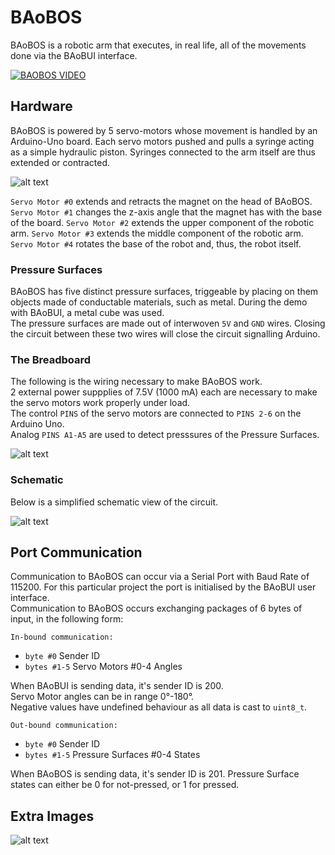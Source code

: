 # BAoBOS
BAoBOS is a robotic arm that executes, in real life, all of the movements done via the BAoBUI interface.  

[![BAOBOS VIDEO](https://imgur.com/afMjANT.png)](https://vimeo.com/236781582)

## Hardware
BAoBOS is powered by 5 servo-motors whose movement is handled by an Arduino-Uno board.
Each servo motors pushed and pulls a syringe acting as a simple hydraulic piston.
Syringes connected to the arm itself are thus extended or contracted.

![alt text](https://i.imgur.com/A8EGFUp.jpg "BAoBOS complete view")

`Servo Motor #0` extends and retracts the magnet on the head of BAoBOS.
`Servo Motor #1` changes the z-axis angle that the magnet has with the base of the board.
`Servo Motor #2` extends the upper component of the robotic arm.
`Servo Motor #3` extends the middle component of the robotic arm.
`Servo Motor #4` rotates the base of the robot and, thus, the robot itself.

### Pressure Surfaces
BAoBOS has five distinct pressure surfaces, triggeable by placing on them objects made of conductable materials, such as metal.
During the demo with BAoBUI, a metal cube was used.  
The pressure surfaces are made out of interwoven `5V` and `GND` wires. Closing the circuit between these two wires will close the circuit signalling Arduino.  

### The Breadboard
The following is the wiring necessary to make BAoBOS work.  
2 external power suppplies of 7.5V (1000 mA) each are necessary to make the servo motors work properly under load.  
The control `PINS` of the servo motors are connected to `PINS 2-6` on the Arduino Uno.  
Analog `PINS A1-A5` are used to detect presssures of the Pressure Surfaces.  

![alt text](https://i.imgur.com/ZLAfAbN.png "BAoBOS breadboard")

### Schematic
Below is a simplified schematic view of the circuit.

![alt text](https://i.imgur.com/88pF45s.png "BAoBOS schematic")

## Port Communication
Communication to BAoBOS can occur via a Serial Port with Baud Rate of 115200. For this particular project the port is initialised by the BAoBUI user interface.  
Communication to BAoBOS occurs exchanging packages of 6 bytes of input, in the following form:
  
`In-bound communication:` 
 * `byte #0` Sender ID  
 * `bytes #1-5` Servo Motors #0-4 Angles  
 
 When BAoBUI is sending data, it's sender ID is 200.  
 Servo Motor angles can be in range 0°-180°.  
 Negative values have undefined behaviour as all data is cast to `uint8_t`.  
   
 `Out-bound communication:` 
 * `byte #0` Sender ID  
 * `bytes #1-5` Pressure Surfaces #0-4 States  
 
 When BAoBOS is sending data, it's sender ID is 201.
 Pressure Surface states can either be 0 for not-pressed, or 1 for pressed.

## Extra Images

![alt text](https://i.imgur.com/jYU34C7.jpg "BAoBOS frontal view")

